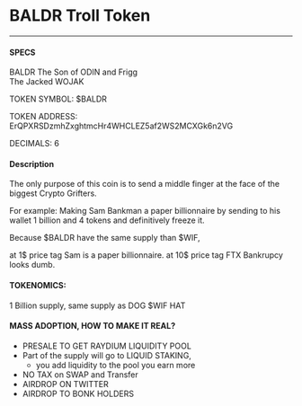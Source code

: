 <h1>BALDR Troll Token</h1><hr/>

<h4> SPECS </h4>
<p>
BALDR 
  The Son of ODIN and Frigg<br/>
  The Jacked WOJAK

TOKEN SYMBOL: $BALDR

TOKEN ADDRESS: ErQPXRSDzmhZxghtmcHr4WHCLEZ5af2WS2MCXGk6n2VG

DECIMALS: 6

</p>

<h4> Description </h4>
<p>
The only purpose of this coin is to send a middle finger at the face of the biggest Crypto Grifters.
  
For example: Making Sam Bankman a paper billionnaire by sending to his wallet 1 billion and 4 tokens and definitively freeze it.

Because $BALDR have the same supply than $WIF, 

at 1$ price tag Sam is a paper billionnaire.
at 10$ price tag FTX Bankrupcy looks dumb.


<h4>TOKENOMICS:</h4>

1 Billion supply, same supply as DOG $WIF HAT 

<h4> MASS ADOPTION, HOW TO MAKE IT REAL?</h4>

* PRESALE TO GET RAYDIUM LIQUIDITY POOL 
* Part of the supply will go to LIQUID STAKING,
  - you add liquidity to the pool you earn more
* NO TAX on SWAP and Transfer
* AIRDROP ON TWITTER
* AIRDROP TO BONK HOLDERS







